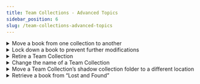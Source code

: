 ```yaml
---
title: Team Collections - Advanced Topics
sidebar_position: 6
slug: /team-collections-advanced-topics
---
```



<details>
<summary>Move a book from one collection to another</summary>

Sometimes a book needs to be moved from one collection to another. For example, suppose you have multiple Team Collections organized according to grade levels or difficulty. After reassessing a book’s level of difficulty, you decide it needs to be moved to a different collection.


The procedure to do this is as follows:

1. **In Bloom:** Check Out the book. (Remember, you need to check the book out to make changes.)
2. **Using Windows File Explorer:** Copy the book’s _local_ folder (not the Dropbox or LAN folder), to the new collection folder.
3. **In Bloom:** _While the book is still checked out to you,_ right-click on the book’s thumbnail and choose **Delete Book**.

</details>

<details>
<summary>Lock down a book to prevent further modifications</summary>

There are several ways you can “lock down” a book to prevent further modification: 

- The Administrator can permanently Check Out the book.
- The Administrator can move the book out of the team collection (see [Moving a book from one collection to another](/team-collections-advanced-topics#fd16939ea0684005a34727444964a436)).
- The Administrator can “retire” the entire Team Collection (see [Retiring a Team Collection](/team-collections-advanced-topics#3a6243f616134809b5b9c06e5748094f)).

(In a future version of Bloom, we may add the ability to “lock down” a book. )


</details>

<details>
<summary>Retire a Team Collection</summary>

The team collection Administrator may wish to “retire” a particular Team Collection in order to prevent accidental book modification or deletions. This might happen if a team has completed work on a book collection, or if collaboration on the book collection is no longer needed or desired. 


The team collection Administrator can change the Team Collection back into a regular Bloom collection. The procedure to do this is as follows:

1. **In Bloom:** Ensure all books have been checked in.
2. Close Bloom.
3. **Using Windows File Explorer:** delete the following files from the Team Collection **local** folder:
	- `lastCollectionFileSyncData.txt`
	- `log.txt`
	- `TeamCollectionLink.txt`
4. **Using Dropbox:** Delete or un-share the shared **Dropbox** folder containing the Team Collection. (If you are using a LAN for file sharing, delete or un-share the shared LAN folder.)

</details>

<details>
<summary>Change the name of a Team Collection</summary>

When you [create a Team Collection](/team-collections-getting-started#6035d8998d5d42a4b66a19e86590d845), you are warned that you will not be able to change the name of the collection later. This is not _exactly_ true: it is possible to change the name, but it’s painful. If you find yourself in dire circumstances and must change the Team Collection name, see [Change a Team Collection Name](/change-team-collection-name).


</details>

<details>
<summary>Move a Team Collection’s shadow collection folder to a different location</summary>

When you [create a Team Collection](/team-collections-getting-started#6035d8998d5d42a4b66a19e86590d845), you choose a Dropbox (or LAN) folder for the Team Collection’s shadow collection folder. If you later decide you need to move the shadow collection folder to a different location, here is how you can do it:

1. **Close Bloom.**
2. **In Windows Explorer,** navigate to the location of the shadow collection folder (in your Dropbox folder). Move the shadow collection folder to its new location.

	:::note
	
	You may get a notice from Dropbox warning you that moving the folder will “remove it for the members of” the folder you are moving it out of. This happens when you rely on the sharing settings of a higher-level folder to share the shadow collection folder with your teammates. 
	![](./team-collections-advanced-topics.82d7bd6b-edd5-4630-8b5d-1a927218c219.png)
	
	If you see this notice, click the **Move anyway** button. Then re-share the shadow collection folder (or a higher-level folder) with your teammates.
	
	:::
	
	

3. **In Windows Explorer,** re-join the Team Collection by double-clicking the `Join this Team Collection.JoinBloomTC`. (This will alert Bloom to the new location of the shadow collection folder.)
4. **Bloom** will start, and will show this message:

	![](./team-collections-advanced-topics.49df2df6-5768-4e51-afb8-2b76be3c08dc.png)

5. Click **JOIN**. Bloom should proceed to open the Team Collection.

:::note

If you try to open a Team Collection whose Dropbox folder has been moved, Bloom will show a “disconnected” state in the Team Collection status badge, and display a message which outlines the above steps.  
![](./team-collections-advanced-topics.eb664e12-cdd1-48a2-a1d6-693517f1f933.png)

:::




</details>

<details>
<summary>Retrieve a book from “Lost and Found”</summary>

There are a number of situations where conflicts arise between books on different team members’ computers and Bloom cannot decide which one it should treat as authoritative. In these cases, Bloom chooses one version as the “winner” and saves the other one in a special folder called “Lost and Found”. (The Lost and Found folder exists only in the synchronized team collection “shadow folder”, not in your working files.) 


**If you want to rescue a book from the Lost and Found, it’s best to get a Bloom expert to help you.** If you are a confident computer user and want to do the job yourself, here’s how: 

1. Close Bloom.
2. Navigate to the Dropbox (or LAN)-synchronized “shadow folder” (for instance, **`C:\Users\<your username>\Dropbox\My-collection - TC\`**).
3. Now look for a subfolder called **`Lost and Found`**. Inside the `Lost and Found` subfolder you will find one or more files with a **`.bloom`** extension. Each of these is a compressed book folder.
4. Copy the desired `.bloom` file to a different location on your computer, and uncompress it into a new folder. You will probably need to use a zip utility such as [7-Zip](https://7-zip.org/) to do this. (Alternately, you can change the filename extension to `.zip`, and use Windows’ built-in zip tools to uncompress the file into a new folder.)
5. Rename the folder to something which does not match any folder name or book title in your **local** Team Collection.
6. Copy or move your newly uncompressed folder into your **local** Team Collection folder.
7. Launch Bloom. Bloom will recognize that a book has been added to the Team Collection. There will be a message saying, “The book ‘XX’ is no longer in the Team Collection. It has been kept in your local collection.” You may ignore this message. The book will be automatically checked out to you.
8. Check in the book, and Bloom (with a little help from Dropbox or your LAN) will propagate the new book to the other Team Collection computers.

**Now comes the hard part:** you must manually reconcile the two different versions. This means identifying the parts you want to keep from one book (the version you will not keep), and manually moving them into the one you will keep. This can be a painful process! 


After you have finished reconciling the two books, you can remove the one you do not want to keep (see [How can I remove a book from a Team Collection](/team-collection-faq#41000d72c84a4fde8bf3e62f407e4cea) for instructions on how to do this). 


</details>

